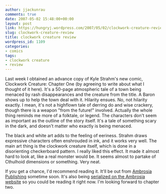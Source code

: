```yaml
---
author: jjackunrau
comments: true
date: 2007-05-02 15:48:00+00:00
layout: post
link: https://hungryj.wordpress.com/2007/05/02/clockwork-creature-review/
slug: clockwork-creature-review
title: clockwork creature review
wordpress_id: 1109
categories:
- comics
tags:
- clockwork creature
- review
---
```


Last week I obtained an advance copy of Kyle Strahm's new comic, Clockwork Creature: Chapter One (by agreeing to write about what I thought of it here).  It's a 50-page atmospheric tale of a town being menaced by rash disappearances and the creature from the title.  A Baron shows up to help the town deal with it.  Hilarity ensues.  No, not hilarity exactly.  I mean, it's not a highflown tale of derring do and wise crackery, though there is a weapon "from the future!" involved.  Actually the whole thing reminds me more of a folktale, or legend.  The characters don't seem as important as the outline of the story itself.  It's a tale of something scary in the dark, and doesn't matter who exactly is being menaced.  
  
The black and white art adds to the feeling of eeriness.  Strahm draws expressive characters often enshrouded in ink, and it works very well.  The main art thing is the clockwork creature itself, which is done in a disorienting checkerboard pattern.  I really liked this effect.  It made it almost hard to look at, like a real monster would be.  It seems almost to partake of Cthulhoid dimensions or something.  Very neat.  
  
If you get a chance, I'd recommend reading it.  It'll be out from [Ambrosia Publishing](http://www.ambrosiapublishing.com) sometime soon.  It's also being [serialized on the Ambrosia website](http://clockworkcreature.ambrosiapublishing.com/) so you could be reading it right now.  I'm looking forward to chapter two.
